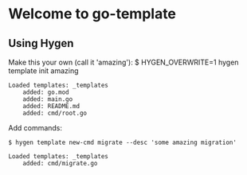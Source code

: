 # Welcome to go-template

## Using Hygen

Make this your own (call it 'amazing'):
    $ HYGEN_OVERWRITE=1 hygen template init amazing

    Loaded templates: _templates
        added: go.mod
        added: main.go
        added: README.md
        added: cmd/root.go

Add commands:

    $ hygen template new-cmd migrate --desc 'some amazing migration'

    Loaded templates: _templates
        added: cmd/migrate.go
